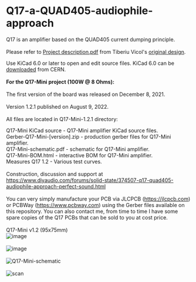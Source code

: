 # Q17-a-QUAD405-audiophile-approach
Q17 is an amplifier based on the QUAD405 current dumping principle.<br>
<br>
Please refer to <a href="https://github.com/tvicol/Q17-a-QUAD405-audiophile-approach/blob/main/Project%20description.pdf">Project description.pdf</a> from Tiberiu Vicol's <a href="https://github.com/tvicol/Q17-a-QUAD405-audiophile-approach">original design</a>.<br>

Use KiCad 6.0 or later to open and edit source files. KiCad 6.0 can be <a href="https://www.kicad.org/download/">downloaded</a> from CERN.<br>
<br>
<b>For the Q17-Mini project (100W @ 8 Ohms):</b><br>
<br>
The first version of the board was released on December 8, 2021.<br>
<br>
Version 1.2.1 published on August 9, 2022.<br>
<br>
All files are located in Q17-Mini-1.2.1 directory:<br>

Q17-Mini KiCad source - Q17-Mini amplifier KiCad source files.<br>
Gerber-Q17-Mini-[version].zip - production gerber files for Q17-Mini amplifier.<br>
Q17-Mini-schematic.pdf - schematic for Q17-Mini amplifier.<br>
Q17-Mini-BOM.html - interactive BOM for Q17-Mini amplifier.<br>
Measures Q17 1.2 - Various test curves.<br>
<br>
Construction, discussion and support at https://www.diyaudio.com/forums/solid-state/374507-q17-quad405-audiophile-approach-perfect-sound.html<br>
<br>
You can very simply manufacture your PCB via JLCPCB (https://jlcpcb.com) or PCBWay (https://www.pcbway.com) using the Gerber files available on this repository. You can also contact me, from time to time I have some spare copies of the Q17 PCBs that can be sold to you at cost price.<br>
<br>
Q17-Mini v1.2 (95x75mm)<br>
![image](https://user-images.githubusercontent.com/12907102/156914581-eb2b2285-1c3a-460c-8708-52040e20877a.jpeg)<br>
<br>
![image](https://user-images.githubusercontent.com/12907102/156915434-58642332-dc99-4449-a361-997891cd24c9.jpeg)<br>
<br>
![Q17-Mini-schematic](https://user-images.githubusercontent.com/12907102/185793092-2b2250a4-d2db-4b86-9ade-8fb476826e89.jpg)<br>
<br>
![scan](https://user-images.githubusercontent.com/12907102/179400862-733cdbf7-8f28-49bc-bcd8-9133e9c3e1f4.jpg)
<br>
<br>
